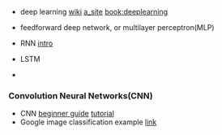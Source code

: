 * deep learning  [wiki](https://en.wikipedia.org/wiki/Deep_learning) [a_site](http://deeplearning.net/) [book:deeplearning](http://www.deeplearningbook.org/)

* feedforward deep network, or multilayer perceptron(MLP)

* RNN [intro](http://www.wildml.com/2015/09/recurrent-neural-networks-tutorial-part-1-introduction-to-rnns/)

* LSTM 
* 




### Convolution Neural Networks(CNN)
* CNN [beginner guide](https://adeshpande3.github.io/adeshpande3.github.io/A-Beginner%27s-Guide-To-Understanding-Convolutional-Neural-Networks/) [tutorial](http://deeplearning.net/tutorial/lenet.html)
* Google image classification example [link](https://developers.google.com/machine-learning/practica/image-classification/convolutional-neural-networks)
  